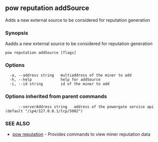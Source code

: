 ## pow reputation addSource

Adds a new external source to be considered for reputation generation

### Synopsis

Aadds a new external source to be considered for reputation generation

```
pow reputation addSource [flags]
```

### Options

```
  -a, --address string   multiaddress of the miner to add
  -h, --help             help for addSource
  -i, --id string        id of the miner to add
```

### Options inherited from parent commands

```
      --serverAddress string   address of the powergate service api (default "/ip4/127.0.0.1/tcp/5002")
```

### SEE ALSO

* [pow reputation](pow_reputation.md)	 - Provides commands to view miner reputation data

